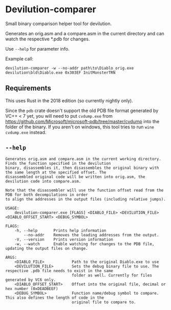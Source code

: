# Devilution-comparer

Small binary comparison helper tool for devilution.

Generates an orig.asm and a compare.asm in the current directory and can watch the respective *.pdb for changes.

Use `--help` for parameter info.

Example call:

```plain
devilution-comparer -w --no-addr path\to\Diablo_orig.exe devilution\bld\Diablo.exe 0x303EF InitMonsterTRN
```

## Requirements

This uses Rust in the 2018 edition (so currently nightly only).

Since the `pdb` crate doesn't support the old PDB file format generated by VC++ < 7 yet,
you will need to put `cvdump.exe` from https://github.com/Microsoft/microsoft-pdb/tree/master/cvdump
into the folder of the binary. If you aren't on windows, this tool tries to run `wine cvdump.exe` instead.

## `--help`

```plain
Generates orig.asm and compare.asm in the current working directory. Finds the function specified in the devilution
binary, disassembles it, then disassembles the original binary with the same length at the specified offset. The
disassembled original code will be written into orig.asm, the devilution code into compare.asm.

Note that the disassembler will use the function offset read from the PDB for both decompilations in order
to align the addresses in the output files (including relative jumps).

USAGE:
    devilution-comparer.exe [FLAGS] <DIABLO_FILE> <DEVILUTION_FILE> <DIABLO_OFFSET_START> <DEBUG_SYMBOL>

FLAGS:
    -h, --help       Prints help information
        --no-addr    Removes the leading addresses from the output.
    -V, --version    Prints version information
    -w, --watch      Enable watching for changes to the PDB file, updating the output files on change.

ARGS:
    <DIABLO_FILE>            Path to the original Diablo.exe to use
    <DEVILUTION_FILE>        Sets the debug binary file to use. The respective .pdb file needs to exist in the same
                             folder as well. Currently for files generated by VC6 only.
    <DIABLO_OFFSET_START>    Offset into the original file, decimal or hex number (0xDEADBEEF)
    <DEBUG_SYMBOL>           Function name/debug symbol to compare. This also defines the length of code in the
                             original file to compare to.
```
